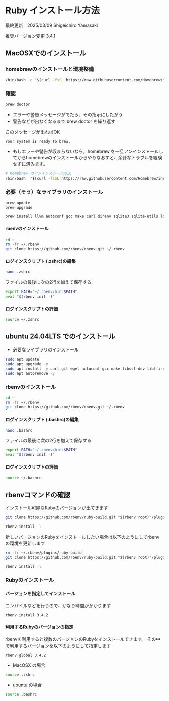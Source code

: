 # Ruby インストール方法

最終更新　2025/03/09
Shigeichiro Yamasaki

推奨バージョン変更 3.4.1

## MacOSXでのインストール

### homebrewのインストールと環境整備

```bash
/bin/bash -c "$(curl -fsSL https://raw.githubusercontent.com/Homebrew/install/HEAD/install.sh)"
```

### 確認

```bash
brew doctor
```

* エラーや警告メッセージがでたら、その指示にしたがう
* 警告などが出なくなるまで brew doctor を繰り返す

このメッセージが出ればOK

```
Your system is ready to brew.
```

* もしエラーや警告が収まらないなら，homebrew を一旦アンインストールしてからhomebrewのインストールからやりなおすと、余計なトラブルを経験せずに済みます。

```bash
# homebrew のアンインストール方法
/bin/bash  "$(curl -fsSL https://raw.githubusercontent.com/Homebrew/install/master/uninstall)"
```

### 必要（そう）なライブラリのインストール

```bash
brew update
brew upgrade

brew install llvm autoconf gcc make curl direnv sqlite3 sqlite-utils libsigsegv leveldb zlib zlib-ng git nodejs node npm m4 wget curl rbenv libyaml
```

#### rbenvのインストール

```bash
cd ~
rm -fr ~/.rbenv
git clone https://github.com/rbenv/rbenv.git ~/.rbenv
```

#### ログインスクリプト (.zshrc)の編集

```bash
nano .zshrc
```

ファイルの最後に次の2行を加えて保存する

```bash
export PATH="~/.rbenv/bin:$PATH"
eval "$(rbenv init -)"
```

#### ログインスクリプトの評価

```bash
source ~/.zshrc
```

## ubuntu 24.04LTS でのインストール

* 必要なライブラリのインストール

```bash
sudo apt update
sudo apt upgrade -y
sudo apt install -y curl git wget autoconf gcc make libssl-dev libffi-dev libz-dev  libyaml-dev sqlite3 sqlite-utils
sudo apt autoremove -y
```

### rbenvのインストール

```bash
cd ~
rm -fr ~/.rbenv
git clone https://github.com/rbenv/rbenv.git ~/.rbenv
```


#### ログインスクリプト (.bashrc)の編集

```bash
nano .bashrc
```

ファイルの最後に次の2行を加えて保存する

```bash
export PATH="~/.rbenv/bin:$PATH"
eval "$(rbenv init -)"
```

#### ログインスクリプトの評価

```bash
source ~/.bashrc
```


## rbenvコマンドの確認

インストール可能なRubyのバージョンが出てきます

```bash
git clone https://github.com/rbenv/ruby-build.git "$(rbenv root)"/plugins/ruby-build

rbenv install -l
```

新しいバージョンのRubyをインストールしたい場合は以下のようにしてrbenvの環境を更新します

```bash
rm -fr ~/.rbenv/plugins/ruby-build
git clone https://github.com/rbenv/ruby-build.git "$(rbenv root)"/plugins/ruby-build

rbenv install -l
```

### Rubyのインストール

#### バージョンを指定してインストール


コンパイルなどを行うので、かなり時間がかかります

```bash
rbenv install 3.4.2
```

#### 利用するRubyのバージョンの指定

rbenvを利用すると複数のバージョンのRubyをインストールできます。
その中で利用するバージョンを以下のようにして指定します

```bash
rbenv global 3.4.2
```

* MacOSX の場合

```bash
source .zshrc
```

* ubuntu の場合

```bash
source .bashrc
```


